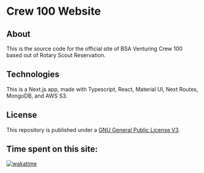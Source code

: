 # Crew 100 Website

## About

This is the source code for the official site of BSA Venturing Crew 100 based out of Rotary Scout Reservation.

## Technologies

This is a Next.js app, made with Typescript, React, Material UI, Next Routes, MongoDB, and AWS S3.

## License

This repository is published under a [GNU General Public License V3](./LICENSE).

## Time spent on this site:

[![wakatime](https://wakatime.com/badge/github/louismeunier/crew100.svg)](https://wakatime.com/badge/github/louismeunier/crew100)
